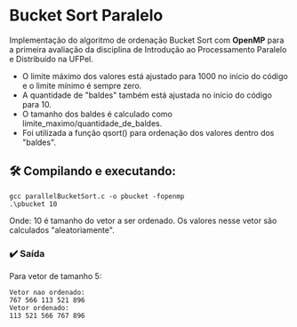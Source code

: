 # Bucket Sort Paralelo
Implementação do algoritmo de ordenação Bucket Sort com __OpenMP__ para a primeira avaliação da disciplina de Introdução ao Processamento Paralelo e Distribuído na UFPel.
* O limite máximo dos valores está ajustado para 1000 no início do código e o limite mínimo é sempre zero.<br>
* A quantidade de "baldes" também está ajustada no início do código para 10. <br>
* O tamanho dos baldes é calculado como limite_maximo/quantidade_de_baldes. <br>
* Foi utilizada a função qsort() para ordenação dos valores dentro dos "baldes".

## 🛠️ Compilando e executando:
```
gcc parallelBucketSort.c -o pbucket -fopenmp
.\pbucket 10
```
Onde: 10 é tamanho do vetor a ser ordenado. Os valores nesse vetor são calculados "aleatoriamente".

### ✔️ Saída
Para vetor de tamanho 5:
```
Vetor nao ordenado:
767 566 113 521 896
Vetor ordenado:
113 521 566 767 896
```
